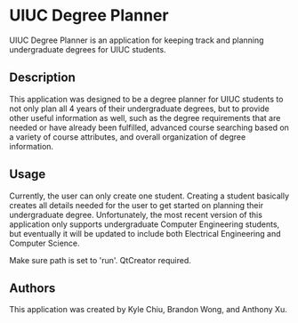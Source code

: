 # UIUC Degree Planner

UIUC Degree Planner is an application for keeping track and planning undergraduate degrees for UIUC students.

## Description

This application was designed to be a degree planner for UIUC students to not only plan all 4 years of their undergraduate degrees, but to provide other useful information as well, such as the degree requirements that are needed or have already been fulfilled, advanced course searching based on a variety of course attributes, and overall organization of degree information.

## Usage

Currently, the user can only create one student. Creating a student basically creates all details needed for the user to get started on planning their undergraduate degree. Unfortunately, the most recent version of this application only supports undergraduate Computer Engineering students, but eventually it will be updated to include both Electrical Engineering and Computer Science. 

Make sure path is set to 'run'. QtCreator required.

## Authors

This application was created by Kyle Chiu, Brandon Wong, and Anthony Xu. 
